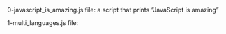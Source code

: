 0-javascript_is_amazing.js file: a script that prints “JavaScript is amazing”

1-multi_languages.js file: 
